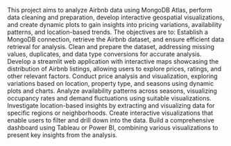 This project aims to analyze Airbnb data using MongoDB Atlas, perform data cleaning and preparation, develop interactive geospatial visualizations, and create dynamic plots to gain insights into pricing variations, availability patterns, and location-based trends. The objectives are to:
Establish a MongoDB connection, retrieve the Airbnb dataset, and ensure efficient data retrieval for analysis.
Clean and prepare the dataset, addressing missing values, duplicates, and data type conversions for accurate analysis.
Develop a streamlit web application with interactive maps showcasing the distribution of Airbnb listings, allowing users to explore prices, ratings, and other relevant factors.
Conduct price analysis and visualization, exploring variations based on location, property type, and seasons using dynamic plots and charts.
Analyze availability patterns across seasons, visualizing occupancy rates and demand fluctuations using suitable visualizations.
Investigate location-based insights by extracting and visualizing data for specific regions or neighborhoods.
Create interactive visualizations that enable users to filter and drill down into the data.
Build a comprehensive dashboard using Tableau or Power BI, combining various visualizations to present key insights from the analysis.
